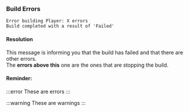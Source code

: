 ### Build Errors
```
Error building Player: X errors
Build completed with a result of 'Failed'
```
#### Resolution 

This message is informing you that the build has failed and that there are other errors.  
The **errors above this** one are the ones that are stopping the build.  

#### Reminder:

:::error
These are errors
:::

:::warning
These are warnings
:::